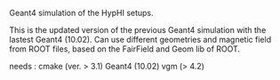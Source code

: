 Geant4 simulation of the HypHI setups.

This is the updated version of the previous Geant4 simulation with the lastest 
Geant4 (10.02). Can use different geometries and magnetic field from ROOT files, 
based on the FairField and Geom lib of ROOT.

needs :
cmake (ver. > 3.1)
Geant4 (10.02)
vgm (> 4.2)

